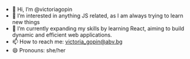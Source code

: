 - 👋 Hi, I’m @victoriagopin
- 👀 I’m interested in anything JS related, as I am always trying to learn new things
- 🌱 I’m currently expanding my skills by learning React, aiming to build dynamic and efficient web applications.
- 📫 How to reach me: victoria_gopin@abv.bg
- 😄 Pronouns: she/her

<!---
victoriagopin/victoriagopin is a ✨ special ✨ repository because its `README.md` (this file) appears on your GitHub profile.
You can click the Preview link to take a look at your changes.
--->
